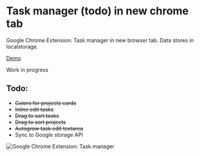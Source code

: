 # Task manager (todo) in new chrome tab

Google Chrome Extension: Task manager in new browser tab. Data stores in localstorage. 

[Demo](https://markxxv.github.io/todo_projects/)

Work in progress

## Todo:

* ~~Colors for projects cards~~
* ~~Inline edit tasks~~
* ~~Drag to sort tasks~~
* ~~Drag to sort projects~~
* ~~Autogrow task edit textarea~~
* Sync to Google storage API


![Google Chrome Extension: Task manager](https://vivasart.com/sites/default/files/todo03.jpg "Task manager in new tab")
